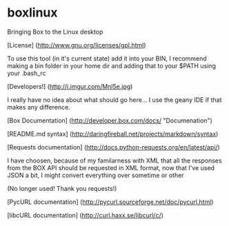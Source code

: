 boxlinux
========

Bringing Box to the Linux desktop

[License] (http://www.gnu.org/licenses/gpl.html)

To use this tool (in it's current state) add it into your BIN, I recommend making a bin folder in your home dir and adding that to your $PATH using your .bash\_rc






[Developers!] (http://i.imgur.com/Mnl5e.jpg)

I really have no idea about what should go here... I use the geany IDE if that makes any difference. 

[Box Documentation] (http://developer.box.com/docs/ "Documenation")

[README.md syntax] (http://daringfireball.net/projects/markdown/syntax)

[Requests documentation] (http://docs.python-requests.org/en/latest/api/)

I have choosen, because of my familarness with XML that all the responses from the BOX API should be requested in XML format, now that I've used JSON a bit, I might convert everything over sometime or other

(No longer used! Thank you requests!)

[PycURL documentation] (http://pycurl.sourceforge.net/doc/pycurl.html)

[libcURL documentation] (http://curl.haxx.se/libcurl/c/)
